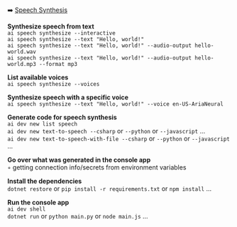 ➡️ [Speech Synthesis](todo.md#chapter-21-speech-synthesis)

**Synthesize speech from text**  
`ai speech synthesize --interactive`  
`ai speech synthesize --text "Hello, world!"`  
`ai speech synthesize --text "Hello, world!" --audio-output hello-world.wav`  
`ai speech synthesize --text "Hello, world!" --audio-output hello-world.mp3 --format mp3`  

**List available voices**  
`ai speech synthesize --voices`  

**Synthesize speech with a specific voice**  
`ai speech synthesize --text "Hello, world!" --voice en-US-AriaNeural`  

**Generate code for speech synthesis**  
`ai dev new list speech`  
`ai dev new text-to-speech --csharp` or `--python` or `--javascript` ...  
`ai dev new text-to-speech-with-file --csharp` or `--python` or `--javascript` ...  

**Go over what was generated in the console app**  
◦ getting connection info/secrets from environment variables  

**Install the dependencies**  
`dotnet restore` or `pip install -r requirements.txt` or `npm install` ...  

**Run the console app**  
`ai dev shell`  
`dotnet run` or `python main.py` or `node main.js` ...  
